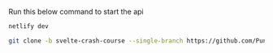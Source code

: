 [//]:<> (Svelte 20 hours course https://www.youtube.com/watch?v=UGBJHYpHPvA)
[//]:<> (Admin Dashboard https://www.youtube.com/watch?v=wYpCWwD1oz0)
[//]:<> (Build a dev portfolio https://www.freecodecamp.org/news/build-your-developer-portfolio-from-scratch-with-sveltekit-and-graphcms/)
[//]:<> (lama dev portfolio https://www.youtube.com/watch?v=0aPLk2e2Z3g&t=96s)
[//]:<> (lama dev mongodb backend https://www.youtube.com/watch?v=ldGl6L4Vktk&list=PLj-4DlPRT48nSySC5-TtF4Ve3fceLs9qs)
[//]:<> (implement design pattern present here https://github.com/GurkanDemirlerli/NodeJS-TypeScript-API)
[//]:<> (what is DI: https://www.youtube.com/watch?v=EPv9-cHEmQw)
[//]:<> (https://github.com/aydrian/ugly-sweater-app)
[//]:<> (https://github.com/makinhs/toptal-rest-series)
[//]:<> (https://github.com/saefullohmaslul/netlify-serverless-nest)


Run this below command to start the api

```sh
netlify dev
```
```sh
git clone -b svelte-crash-course --single-branch https://github.com/PuneetSivananda/ytube-projects .
```